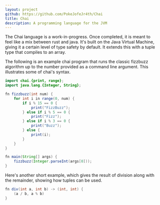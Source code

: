 ```yaml
---
layout: project
github: https://github.com/PokeJofeJr4th/Chai
title: Chai
description: A programming language for the JVM
---
```


The Chai language is a work-in-progress. Once completed, it is meant to feel like a mix between rust and java. It's built on the Java Virtual Machine, giving it a certain level of type safety by default. It extends this with a tuple type that compiles to an array.

The following is an example chai program that runs the classic fizzbuzz algorithm up to the number provided as a command line argument. This illustrates some of chai's syntax.

```java
import chai.{print, range};
import java.lang.{Integer, String};

fn fizzbuzz(int num) {
    for int i in range(0, num) {
        if i % 15 == 0 {
            print("FizzBuzz");
        } else if i % 5 == 0 {
            print("Fizz");
        } else if i % 3 == 0 {
            print("Buzz");
        } else {
            print(i);
        }
    }
}

fn main(String[] args) {
    fizzbuzz(Integer.parseInt(args[0]));
}
```

Here's another short example, which gives the result of division along with the remainder, showing how tuples can be used.

```java
fn div(int a, int b) -> (int, int) {
    (a / b, a % b)
}
```
